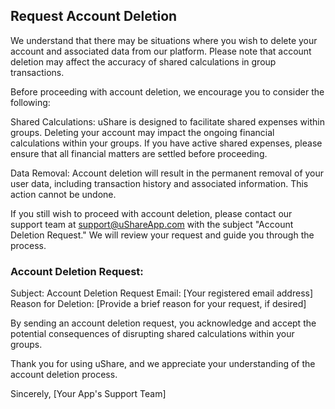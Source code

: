 Request Account Deletion
----------------

We understand that there may be situations where you wish to delete your account and associated data from our platform. Please note that account deletion may affect the accuracy of shared calculations in group transactions.

Before proceeding with account deletion, we encourage you to consider the following:

Shared Calculations: uShare is designed to facilitate shared expenses within groups. Deleting your account may impact the ongoing financial calculations within your groups. If you have active shared expenses, please ensure that all financial matters are settled before proceeding.

Data Removal: Account deletion will result in the permanent removal of your user data, including transaction history and associated information. This action cannot be undone.

If you still wish to proceed with account deletion, please contact our support team at support@uShareApp.com with the subject "Account Deletion Request." We will review your request and guide you through the process.

### Account Deletion Request:

Subject: Account Deletion Request
Email: [Your registered email address]
Reason for Deletion: [Provide a brief reason for your request, if desired]

By sending an account deletion request, you acknowledge and accept the potential consequences of disrupting shared calculations within your groups.

Thank you for using uShare, and we appreciate your understanding of the account deletion process.

Sincerely,
[Your App's Support Team]
